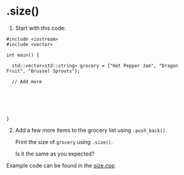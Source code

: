 # .size()

1. Start with this code:

```
#include <iostream>
#include <vector>

int main() {
  
  std::vector<std::string> grocery = {"Hot Pepper Jam", "Dragon Fruit", "Brussel Sprouts"};
    
  // Add more 
  
  
  
  
  
  
}
```

2. Add a few more items to the grocery list using ```.push_back()```.

	Print the size of ```grocery``` using ```.size()```.

	Is it the same as you expected?

Example code can be found in the [size.cpp](https://github.com/keldavis/c-plus-plus-practice/blob/master/foundations/7.%20Vectors/size/size.cpp)